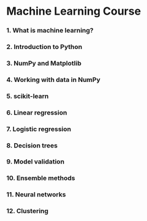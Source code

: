 # Machine Learning Course

### 1. What is machine learning?

### 2. Introduction to Python

### 3. NumPy and Matplotlib

### 4. Working with data in NumPy

### 5. scikit-learn

### 6. Linear regression

### 7. Logistic regression

### 8. Decision trees

### 9. Model validation

### 10. Ensemble methods

### 11. Neural networks

### 12. Clustering

